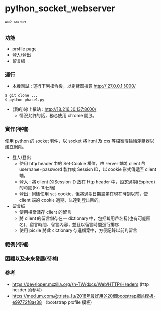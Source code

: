 # python_socket_webserver
###### `web server`

### 功能
- profile page
- 登入/登出
- 留言板

### 運行
- 本機測試 : 運行下列指令後，以瀏覽器搜尋 http://127.0.0.1:8000/
```cpp=
$ git clone ...
$ python phase2.py
```
- (我的)線上網站 : http://18.216.30.137:8000/
  - 情況允許的話，務必使用 chrome 開啟。


### 實作(待補)
使用 python 的 socket 套件，以 socket 將 html 及 css 等檔案傳輸給瀏覽器以建立網頁。
- 登入/登出
  - 使用 http header 中的 Set-Cookie 欄位，由 server 端將 client 的 username+password 製作成 Session ID，以 cookie 形式傳遞至 client 端。
  - 登入 : 將 client 的 Session ID 放在 http header 中，設定過期(Expired)的時間(Ex. 10日後)
  - 登出 : 同樣使用 set-cookie，但將過期日期設定在現在時刻以前，使 client 端的 cookie 過期，以達到登出目的。
- 留言板
  - 使用檔案儲存 client 的留言
  - 將 client 的留言儲存在一 dictionary 中，包括其用戶名稱(也有可能匿名)、留言時間、留言內容，並且以留言時間進行排序
  - 使用 pickle 將此 dictionary 存進檔案中，方便記錄以前的留言
  
### 範例(待補)
### 困難以及未來發展(待補)

### 參考
- https://developer.mozilla.org/zh-TW/docs/Web/HTTP/Headers (http header 的參考)
- https://medium.com/@trista_liu/2018年最好用的20個bootstrap網站模板-e99772f8ae38 （bootstrap profile 模板）
